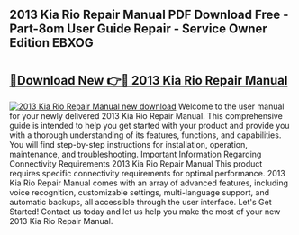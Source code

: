 ## 2013 Kia Rio Repair Manual PDF Download Free - Part-8om User Guide Repair - Service Owner Edition EBXOG

# <h2><a href="http://bc42167.oget.top/?id=2013+Kia+Rio+Repair+Manual">🔗Download New 👉🔴 2013 Kia Rio Repair Manual</a></h2>

[![2013 Kia Rio Repair Manual new download](https://i.imgur.com/5g1atiW.png)](http://bc42167.oget.top/?id=2013+Kia+Rio+Repair+Manual)
Welcome to the user manual for your newly delivered 2013 Kia Rio Repair Manual. This comprehensive guide is intended to help you get started with your product and provide you with a thorough understanding of its features, functions, and capabilities. You will find step-by-step instructions for installation, operation, maintenance, and troubleshooting. Important Information Regarding Connectivity Requirements 2013 Kia Rio Repair Manual This product requires specific connectivity requirements for optimal performance. 2013 Kia Rio Repair Manual comes with an array of advanced features, including voice recognition, customizable settings, multi-language support, and automatic backups, all accessible through the user interface. Let's Get Started! Contact us today and let us help you make the most of your new 2013 Kia Rio Repair Manual.
